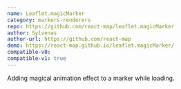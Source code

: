 ```yaml
---
name: Leaflet.magicMarker
category: markers-renderers
repo: https://github.com/react-map/leaflet.magicMarker
author: Sylvenas
author-url: https://github.com/react-map
demo: https://react-map.github.io/leaflet.magicMarker/
compatible-v0:
compatible-v1: true
---
```


Adding magical animation effect to a marker while loading.
